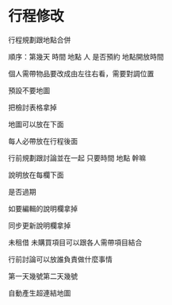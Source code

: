 # 行程修改

行程規劃跟地點合併


順序：第幾天 時間 地點 人 是否預約 地點開放時間

個人需帶物品要改成由左往右看，需要對調位置

預設不要地圖

把檢討表格拿掉

地圖可以放在下面

每人必帶放在行程後面

行前規劃跟討論並在一起 只要時間 地點 幹嘛

說明放在每欄下面

是否過期

如要編輯的說明欄拿掉

同步更新說明欄拿掉

未租借 未購買項目可以跟各人需帶項目結合

行前討論可以放誰負責做什麼事情

第一天幾號第二天幾號

自動產生超連結地圖